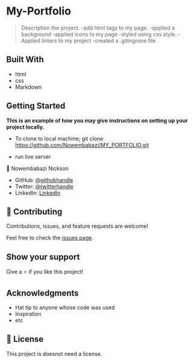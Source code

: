 # My-Portfolio

> Description the project.
-add html tags to my page.
-applied a background
-applied icons to my page
-styled using css style.
-Applied linters to my project
-created a .gitingnore file.


## Built With

- html
- css
- Markdown

## Getting Started

**This is an example of how you may give instructions on setting up your project locally.**
- To clone to local machine; git clone https://github.com/Nowembabazi/MY_PORTFOLIO.git

- run live server

👤 Nowembabazi Nickson

- GitHub: [@githubhandle](https://github.com/Nowembabazi)
- Twitter: [@twitterhandle](https://twitter.com/NowembabaziN)
- LinkedIn: [LinkedIn](https://www.linkedin.com/in/nowembabazi-nickson-181077247/)


## 🤝 Contributing

Contributions, issues, and feature requests are welcome!

Feel free to check the [issues page](../../issues/).

## Show your support

Give a ⭐️ if you like this project!

## Acknowledgments

- Hat tip to anyone whose code was used
- Inspiration
- etc

## 📝 License

This project is doesnot need a license.